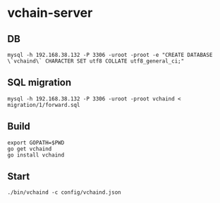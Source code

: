# vchain-server

## DB
    mysql -h 192.168.38.132 -P 3306 -uroot -proot -e "CREATE DATABASE \`vchaind\` CHARACTER SET utf8 COLLATE utf8_general_ci;"

## SQL migration
    mysql -h 192.168.38.132 -P 3306 -uroot -proot vchaind < migration/1/forward.sql

## Build
    export GOPATH=$PWD
    go get vchaind
    go install vchaind

## Start
    ./bin/vchaind -c config/vchaind.json
